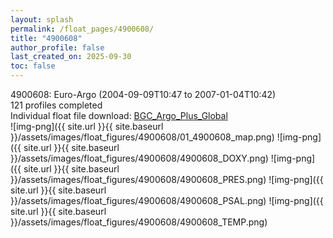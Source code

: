 ```yaml
---
layout: splash
permalink: /float_pages/4900608/
title: "4900608"
author_profile: false
last_created_on: 2025-09-30
toc: false
---
```

 
4900608: Euro-Argo (2004-09-09T10:47 to 2007-01-04T10:42)\
121 profiles completed\
Individual float file download: [BGC_Argo_Plus_Global](https://ftp.soest.hawaii.edu/bgc_argo_plus/Individual_Floats/outliers_removed/4900608_Sprof_processed.nc)\
![img-png]({{ site.url }}{{ site.baseurl }}/assets/images/float_figures/4900608/01_4900608_map.png)
![img-png]({{ site.url }}{{ site.baseurl }}/assets/images/float_figures/4900608/4900608_DOXY.png)
![img-png]({{ site.url }}{{ site.baseurl }}/assets/images/float_figures/4900608/4900608_PRES.png)
![img-png]({{ site.url }}{{ site.baseurl }}/assets/images/float_figures/4900608/4900608_PSAL.png)
![img-png]({{ site.url }}{{ site.baseurl }}/assets/images/float_figures/4900608/4900608_TEMP.png)
